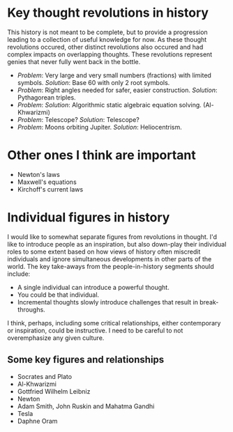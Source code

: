 # Key thought revolutions in history

This history is not meant to be complete, but to provide a progression leading to a collection of useful knowledge for now. As
these thought revolutions occured, other distinct revolutions also occured and had complex impacts on overlapping thoughts. These
revolutions represent genies that never fully went back in the bottle.

* _Problem_: Very large and very small numbers (fractions) with limited symbols. _Solution_: Base 60 with only 2 root symbols.
* _Problem_: Right angles needed for safer, easier construction. _Solution_: Pythagorean triples.
* _Problem_: _Solution_: Algorithmic static algebraic equation solving. (Al-Khwarizmi)
* _Problem_: Telescope? _Solution_: Telescope?
* _Problem_: Moons orbiting Jupiter. _Solution_: Heliocentrism.

# Other ones I think are important
* Newton's laws
* Maxwell's equations
* Kirchoff's current laws

# Individual figures in history
I would like to somewhat separate figures from revolutions in thought. I'd like to introduce people as an inspiration, but also down-play
their individual roles to some extent based on how views of history often miscredit individuals and ignore simultaneous developments
in other parts of the world. The key take-aways from the people-in-history segments should include:
* A single individual can introduce a powerful thought.
* You could be that individual.
* Incremental thoughts slowly introduce challenges that result in break-throughs.

I think, perhaps, including some critical relationships, either contemporary or inspiration, could be instructive. I need to be careful
to not overemphasize any given culture.

## Some key figures and relationships
* Socrates and Plato
* Al-Khwarizmi
* Gottfried Wilhelm Leibniz
* Newton
* Adam Smith, John Ruskin and Mahatma Gandhi
* Tesla
* Daphne Oram
